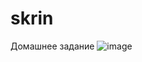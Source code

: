 # skrin
Домашнее задание 
![image](https://user-images.githubusercontent.com/92822645/155016238-b1741d01-0498-40dc-b29c-e8920e8e6c5d.png)
